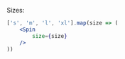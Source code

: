Sizes:
```jsx padded
['s', 'm', 'l', 'xl'].map(size => (
    <Spin
        size={size}
    />
))
```
